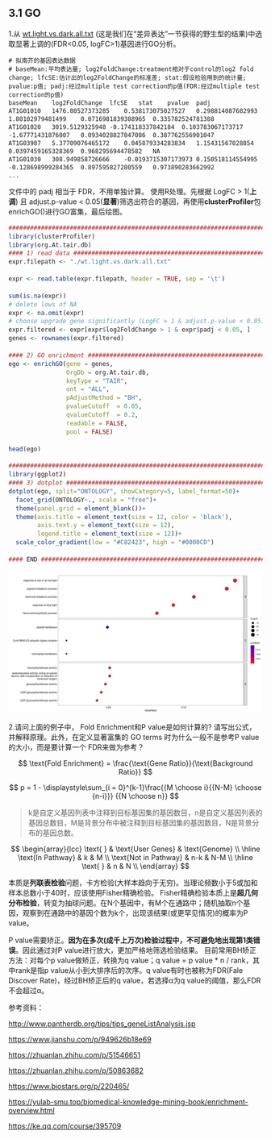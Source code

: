 ## 3.1 GO

1.从 [wt.light.vs.dark.all.txt](https://cloud.tsinghua.edu.cn/d/ad22768345664924b202/files/?p=%2FFiles%2FPART_II%2F3.1.go_kegg%2Fwt.light.vs.dark.all.txt&dl=1) (这是我们在“差异表达”一节获得的野生型的结果)中选取显著上调的(FDR<0.05, logFC>1)基因进行GO分析。

```
# 拟南芥的基因表达数据
# baseMean:平均表达量; log2FoldChange:treatment相对于control的log2 fold change; lfcSE:估计出的log2FoldChange的标准差; stat:假设检验用到的统计量; pvalue:p值; padj:经过multiple test correction的p值(FDR:经过multiple test correction的p值)
baseMean	log2FoldChange	lfcSE	stat	pvalue	padj
AT1G01010	1476.80527373285	0.538173075027527	0.298814087682993	1.80102979481499	0.0716981839388965	0.335782524781388
AT1G01020	3019.5129325948	-0.174118337842184	0.103783067173717	-1.67771431876007	0.0934028827847086	0.387762556901047
AT1G03987	5.37709076465172	0.045879334283834	1.15431567028854	0.0397459165328369	0.968295694478582	NA
AT1G01030	308.949858726666	-0.0193715307173973	0.150518114554995	-0.128698999284365	0.897595827280559	0.973890283662992
...
```

文件中的 padj 相当于 FDR，不用单独计算。
使用R处理。先根据 LogFC > 1(**上调**) 且 adjust.p-value < 0.05(**显著**)筛选出符合的基因，再使用**clusterProfiler**包enrichGO()进行GO富集，最后绘图。

```R
################################################################################
library(clusterProfiler)
library(org.At.tair.db)
#### 1) read data ##############################################################
expr.filepath <- "./wt.light.vs.dark.all.txt"

expr <- read.table(expr.filepath, header = TRUE, sep = '\t')

sum(is.na(expr))
# delete lows of NA
expr <- na.omit(expr)
# choose upgrade gene significantly (LogFC > 1 & adjust.p-value < 0.05)
expr.filtered <- expr[expr$log2FoldChange > 1 & expr$padj < 0.05, ]
genes <- rownames(expr.filtered)

#### 2) GO enrichment ##########################################################
ego <- enrichGO(gene = genes,
                OrgDb = org.At.tair.db,
                keyType = "TAIR",
                ont = "ALL",
                pAdjustMethod = "BH",
                pvalueCutoff  = 0.05,
                qvalueCutoff  = 0.2,
                readable = FALSE,
                pool = FALSE)

head(ego)

################################################################################
library(ggplot2)
#### 3) dotplot ################################################################
dotplot(ego, split="ONTOLOGY", showCategory=5, label_format=50)+
  facet_grid(ONTOLOGY~., scale = "free")+
  theme(panel.grid = element_blank())+
  theme(axis.title = element_text(size = 12, color = 'black'),
        axis.text.y = element_text(size = 12),
        legend.title = element_text(size = 12))+
  scale_color_gradient(low = "#C82423", high = "#0000CD")

#### END #######################################################################
```

![img](https://github.com/Bioin-Mixologist/Bioinformatics_Tutorial/blob/main/others/3.1GO_enrichment.png)

2.请问上面的例子中， Fold Enrichment和P value是如何计算的? 请写出公式，并解释原理。此外，在定义显著富集的 GO terms 时为什么一般不是参考P value的大小，而是要计算一个 FDR来做为参考？

$$
\text{Fold Enrichment} = \frac{\text{Gene Ratio}}{\text{Background Ratio}}
$$

$$
p = 1 - \displaystyle\sum_{i = 0}^{k-1}\frac{{M \choose i}{{N-M} \choose {n-i}}} {{N \choose n}}
$$

> k是自定义基因列表中注释到目标基因集的基因数目，n是自定义基因列表的基因总数目，M是背景分布中被注释到目标基因集的基因数目，N是背景分布的基因总数。

$$
\begin{array}{lcc}
\text{ } & \text{User Genes} & \text{Genome} \\
\hline
\text{In Pathway} & k & M \\
\text{Not in Pathway} & n-k & N-M \\
\hline
\text{ } & n & N \\
\end{array}
$$

本质是**列联表检验**问题，卡方检验(大样本趋向于无穷)。当理论频数小于5或加和样本总数小于40时，应该使用Fisher精确检验。
Fisher精确检验本质上是**超几何分布检验**，转变为抽球问题。在N个基因中，有M个在通路中；随机抽取n个基因，观察到在通路中的基因个数为k个，出现该结果(或更罕见情况)的概率为P value。

P value需要矫正。**因为在多次(成千上万次)检验过程中，不可避免地出现第1类错误**。因此通过对P value进行放大，更加严格地筛选检验结果。
目前常用BH矫正方法：对每个p value做矫正，转换为q value；q value = p value * n / rank，其中rank是指p value从小到大排序后的次序。q value有时也被称为FDR(Fale Discover Rate)，经过BH矫正后的q value，若选择α为q value的阈值，那么FDR不会超过α。

参考资料：

http://www.pantherdb.org/tips/tips_geneListAnalysis.jsp

https://www.jianshu.com/p/949626b18e69

https://zhuanlan.zhihu.com/p/51546651

https://zhuanlan.zhihu.com/p/50863682

https://www.biostars.org/p/220465/

https://yulab-smu.top/biomedical-knowledge-mining-book/enrichment-overview.html

https://ke.qq.com/course/395709

